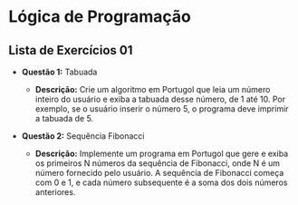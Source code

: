 # Lógica de Programação
## Lista de Exercícios 01

* **Questão 1:** Tabuada
    * **Descrição:** Crie um algoritmo em Portugol que leia um número inteiro do usuário e exiba a tabuada desse número, de 1 até 10. Por exemplo, se o usuário inserir o número 5, o programa deve imprimir a tabuada de 5.

* **Questão 2:** Sequência Fibonacci
    * **Descrição:** Implemente um programa em Portugol que gere e exiba os primeiros N números da sequência de Fibonacci, onde N é um número fornecido pelo usuário. A sequência de Fibonacci começa com 0 e 1, e cada número subsequente é a soma dos dois números anteriores.
